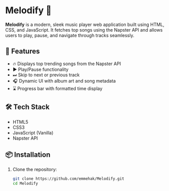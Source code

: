 # Melodify 🎵

**Melodify** is a modern, sleek music player web application built using HTML, CSS, and JavaScript. It fetches top songs using the Napster API and allows users to play, pause, and navigate through tracks seamlessly.

## 🚀 Features

- 🔥 Displays top trending songs from the Napster API
- ▶️ Play/Pause functionality
- ⏭ Skip to next or previous track
- 🎧 Dynamic UI with album art and song metadata
- ⌛ Progress bar with formatted time display

## 🛠️ Tech Stack

- HTML5
- CSS3
- JavaScript (Vanilla)
- Napster API

## 📦 Installation

1. Clone the repository:
   ```bash
   git clone https://github.com/emmehak/Melodify.git
   cd Melodify
